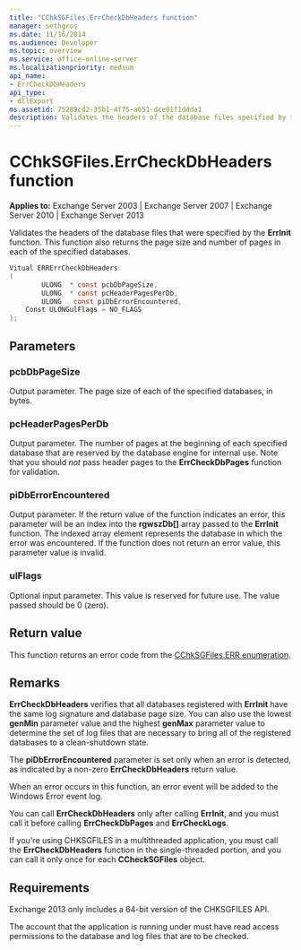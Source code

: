 ```yaml
---
title: "CChkSGFiles.ErrCheckDbHeaders function"
manager: sethgros
ms.date: 11/16/2014
ms.audience: Developer
ms.topic: overview
ms.service: office-online-server
ms.localizationpriority: medium
api_name:
- ErrCheckDbHeaders
api_type:
- dllExport
ms.assetid: 75289cd2-35b1-4f75-a651-dce01f1ddda1
description: Validates the headers of the database files specified by the ErrInit function. This function also returns the page size and number of pages in each of the specified databases. 
---
```


# CChkSGFiles.ErrCheckDbHeaders function

**Applies to:** Exchange Server 2003 | Exchange Server 2007 | Exchange Server 2010 | Exchange Server 2013 
  
Validates the headers of the database files that were specified by the **ErrInit** function. This function also returns the page size and number of pages in each of the specified databases. 
  
```cs
Vitual ERRErrCheckDbHeaders  
(
        ULONG  * const pcbDbPageSize,
        ULONG  * const pcHeaderPagesPerDb,
        ULONG   const piDbErrorEncountered,
    Const ULONGulFlags = NO_FLAGS
);

```

## Parameters

### pcbDbPageSize 
  
Output parameter. The page size of each of the specified databases, in bytes.
    
### pcHeaderPagesPerDb 
  
Output parameter. The number of pages at the beginning of each specified database that are reserved by the database engine for internal use. Note that you should *not* pass header pages to the **ErrCheckDbPages** function for validation. 
    
### piDbErrorEncountered
  
Output parameter. If the return value of the function indicates an error, this parameter will be an index into the **rgwszDb[]** array passed to the **ErrInit** function. The indexed array element represents the database in which the error was encountered. If the function does not return an error value, this parameter value is invalid. 
    
### ulFlags 
  
Optional input parameter. This value is reserved for future use. The value passed should be 0 (zero).
    
## Return value

This function returns an error code from the [CChkSGFiles.ERR enumeration](cchksgfiles-err-enumeration.md).
  
## Remarks

**ErrCheckDbHeaders** verifies that all databases registered with **ErrInit** have the same log signature and database page size. You can also use the lowest **genMin** parameter value and the highest **genMax** parameter value to determine the set of log files that are necessary to bring all of the registered databases to a clean-shutdown state. 
  
The **piDbErrorEncountered** parameter is set only when an error is detected, as indicated by a non-zero **ErrCheckDbHeaders** return value. 
  
When an error occurs in this function, an error event will be added to the Windows Error event log.
  
You can call **ErrCheckDbHeaders** only after calling **ErrInit**, and you must call it before calling **ErrCheckDbPages** and **ErrCheckLogs**.
  
If you're using CHKSGFILES in a multithreaded application, you must call the **ErrCheckDbHeaders** function in the single-threaded portion, and you can call it only once for each **CCheckSGFiles** object. 
  
## Requirements

Exchange 2013 only includes a 64-bit version of the CHKSGFILES API.
  
The account that the application is running under must have read access permissions to the database and log files that are to be checked.
  

